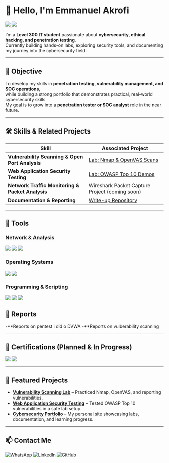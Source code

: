 # 👋 Hello, I'm Emmanuel Akrofi  
<a href="https://linkedin.com/in/emmanuel-akrofi-9753a52ab" target="_blank">
  <img src="https://img.shields.io/badge/-LinkedIn-0072b1?&style=for-the-badge&logo=linkedin&logoColor=white" />
</a>
<a href="https://wa.me/233598364638" target="_blank">
  <img src="https://img.shields.io/badge/-WhatsApp-25D366?&style=for-the-badge&logo=whatsapp&logoColor=white" />
</a>

I’m a **Level 300 IT student** passionate about **cybersecurity, ethical hacking, and penetration testing**.  
Currently building hands-on labs, exploring security tools, and documenting my journey into the cybersecurity field.

---

## 🎯 Objective
To develop my skills in **penetration testing, vulnerability management, and SOC operations**,  
while building a strong portfolio that demonstrates practical, real-world cybersecurity skills.  
My goal is to grow into a **penetration tester or SOC analyst** role in the near future.

---

## 🛠 Skills & Related Projects
| Skill                                         | Associated Project |
|-----------------------------------------------|--------------------|
| **Vulnerability Scanning & Open Port Analysis** | [Lab: Nmap & OpenVAS Scans](https://github.com/nasir71github/sample-projects/tree/main) |
| **Web Application Security Testing**          | [Lab: OWASP Top 10 Demos](https://github.com/nasir71github/sample-projects/tree/main) |
| **Network Traffic Monitoring & Packet Analysis** | Wireshark Packet Capture Project (coming soon) |
| **Documentation & Reporting**                 | [Write-up Repository](https://github.com/nasir71github/sample-projects/tree/main) |

---

## 🔧 Tools

### **Network & Analysis**
<div>
    <img src="https://img.shields.io/badge/-Nmap-2F5C9F?&style=for-the-badge&logo=nmap&logoColor=white" />
    <img src="https://img.shields.io/badge/-Wireshark-1679A7?&style=for-the-badge&logo=wireshark&logoColor=white" />
    <img src="https://img.shields.io/badge/-Burp_Suite-FF6F00?&style=for-the-badge&logo=burp&logoColor=white" />
</div>

### **Operating Systems**
<div>
    <img src="https://img.shields.io/badge/-Kali_Linux-268BEE?&style=for-the-badge&logo=kalilinux&logoColor=white" />
    <img src="https://img.shields.io/badge/-Windows_10-0078D6?&style=for-the-badge&logo=windows&logoColor=white" />
</div>

### **Programming & Scripting**
<div>
    <img src="https://img.shields.io/badge/-Python-3776AB?&style=for-the-badge&logo=python&logoColor=white" />
    <img src="https://img.shields.io/badge/-Java-007396?&style=for-the-badge&logo=java&logoColor=white" />
    <img src="https://img.shields.io/badge/-C%2B%2B-00599C?&style=for-the-badge&logo=c%2B%2B&logoColor=white" />

</div>

## 🔧 Reports
<div>
  -**Reports on pentest i did o DVWA
  -**Reports on vulberability scanning
</div>


---

## 📜 Certifications (Planned & In Progress)
<div>
    <img src="https://img.shields.io/badge/-CompTIA_Security%2B-FF0000?&style=for-the-badge&logo=CompTIA&logoColor=white" />
    <img src="https://img.shields.io/badge/-CompTIA_Network%2B-007ACC?&style=for-the-badge&logo=CompTIA&logoColor=white" />
</div>

---

## 🚀 Featured Projects
- **[Vulnerability Scanning Lab](https://github.com/nasir71github/sample-projects/tree/main)** – Practiced Nmap, OpenVAS, and reporting vulnerabilities.  
- **[Web Application Security Testing](https://github.com/nasir71github/sample-projects/tree/main)** – Tested OWASP Top 10 vulnerabilities in a safe lab setup.  
- **[Cybersecurity Portfolio](https://nasir71github.github.io/)** – My personal site showcasing labs, documentation, and learning progress.  



---

## 📫 Contact Me
[![WhatsApp](https://img.shields.io/badge/WhatsApp-Chat-green?logo=whatsapp)](https://wa.me/233598364638)
[![LinkedIn](https://img.shields.io/badge/LinkedIn-Connect-blue?logo=linkedin)](https://linkedin.com/in/emmanuel-akrofi-9753a52ab)
[![GitHub](https://img.shields.io/badge/GitHub-Follow-black?logo=github)](https://github.com/nasir71github)
